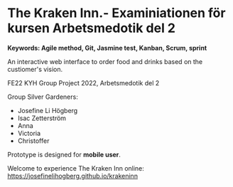 # The Kraken Inn.- Examiniationen för kursen Arbetsmedotik del 2 
**Keywords: Agile method, Git, Jasmine test, Kanban, Scrum, sprint**

An interactive web interface to order food and drinks based on the custiomer's vision. 

FE22 KYH Group Project 2022, Arbetsmedotik del 2

Group Silver Gardeners:

* Josefine Li Högberg 
* Isac Zetterström
* Anna
* Victoria
* Christoffer

Prototype is designed for **mobile user**.

Welcome to experience The Kraken Inn online: https://josefinelihogberg.github.io/krakeninn
